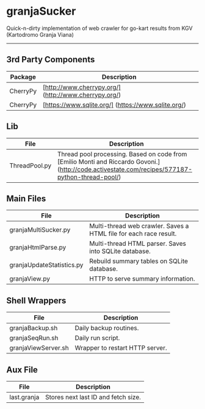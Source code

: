 # granjaSucker

Quick-n-dirty implementation of web crawler for go-kart results from KGV (Kartodromo Granja Viana)

---

## 3rd Party Components

| Package | Description |
| --- | --- |
| CherryPy | [http://www.cherrypy.org/] (http://www.cherrypy.org/) |
| CherryPy | [https://www.sqlite.org/] (https://www.sqlite.org/) |


## Lib
| File | Description |
| --- | --- |
| ThreadPool.py | Thread pool processing. Based on code from [Emilio Monti and Riccardo Govoni.] (http://code.activestate.com/recipes/577187-python-thread-pool/) |

## Main Files
| File | Description |
| --- | --- |
| granjaMultiSucker.py | Multi-thread web crawler. Saves a HTML file for each race result.  |
| granjaHtmlParse.py | Multi-thread HTML parser. Saves into SQLite database.  |
| granjaUpdateStatistics.py | Rebuild summary tables on SQLite database. |
| granjaView.py | HTTP to serve summary information.  |


## Shell Wrappers
| File | Description |
| --- | --- |
| granjaBackup.sh | Daily backup routines.  |
| granjaSeqRun.sh | Daily run script. |
| granjaViewServer.sh | Wrapper to restart HTTP server. |

## Aux File
| File | Description |
| --- | --- |
| last.granja | Stores next last ID and fetch size. |

